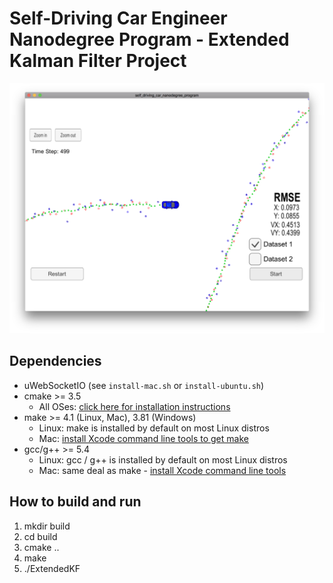 # Self-Driving Car Engineer Nanodegree Program - Extended Kalman Filter Project

![result](Docs/result.png)

## Dependencies

* uWebSocketIO (see `install-mac.sh` or `install-ubuntu.sh`)
* cmake >= 3.5
  * All OSes: [click here for installation instructions](https://cmake.org/install/)
* make >= 4.1 (Linux, Mac), 3.81 (Windows)
  * Linux: make is installed by default on most Linux distros
  * Mac: [install Xcode command line tools to get make](https://developer.apple.com/xcode/features/)
* gcc/g++ >= 5.4
  * Linux: gcc / g++ is installed by default on most Linux distros
  * Mac: same deal as make - [install Xcode command line tools](https://developer.apple.com/xcode/features/)

## How to build and run

1. mkdir build
2. cd build
3. cmake ..
4. make
5. ./ExtendedKF
